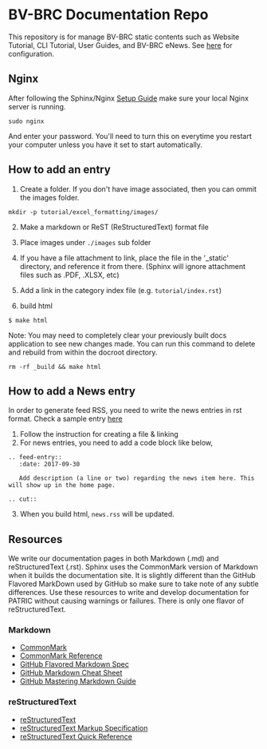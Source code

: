 # BV-BRC Documentation Repo

This repository is for manage BV-BRC static contents such as Website Tutorial, CLI Tutorial, User Guides, and BV-BRC eNews. 
See [here](./Setup.md) for configuration.

## Nginx
After following the Sphinx/Nginx [Setup Guide](./Setup.md) make sure your local Nginx server is running.
```
sudo nginx
```
And enter your password. You'll need to turn this on everytime you restart your computer unless you have it set to start automatically.

## How to add an entry
1. Create a folder. If you don't have image associated, then you can ommit the images folder.
```
mkdir -p tutorial/excel_formatting/images/
```

2. Make a markdown or ReST (ReStructuredText) format file

3. Place images under `./images` sub folder

4. If you have a file attachment to link, place the file in the '_static' directory, and reference it from there. (Sphinx will ignore attachment files such as .PDF, .XLSX, etc)

5. Add a link in the category index file (e.g. `tutorial/index.rst`)

6. build html
```
$ make html
```

Note: You may need to completely clear your previously built docs application to see new changes made. You can run this command to delete and rebuild from within the docroot directory.
```
rm -rf _build && make html
```

## How to add a News entry
In order to generate feed RSS, you need to write the news entries in rst format.
Check a sample entry [here](https://github.com/PATRIC3/p3_docs/blob/master/docroot/news/20170930-patric-september-2017-data-release.rst)

1. Follow the instruction for creating a file & linking
2. For news entries, you need to add a code block like below,
```
.. feed-entry::
   :date: 2017-09-30

   Add description (a line or two) regarding the news item here. This will show up in the home page.

.. cut::
```

3. When you build html, `news.rss` will be updated.

## Resources
We write our documentation pages in both Markdown (.md) and reStructuredText (.rst). Sphinx uses the CommonMark version of Markdown when it builds the documentation site. It is slightly different than the GitHub Flavored MarkDown used by GitHub so make sure to take note of any subtle differences. Use these resources to write and develop documentation for PATRIC without causing warnings or failures. There is only one flavor of reStructuredText.

### Markdown

- [CommonMark](https://commonmark.org/)
- [CommonMark Reference](https://commonmark.org/)
- [GitHub Flavored Markdown Spec](https://github.github.com/gfm/)
- [GitHub Markdown Cheat Sheet](https://github.com/adam-p/markdown-here/wiki/Markdown-Cheatsheet)
- [GitHub Mastering Markdown Guide](https://guides.github.com/features/mastering-markdown/)

### reStructuredText

- [reStructuredText](http://docutils.sourceforge.net/rst.html)
- [reStructuredText Markup Specification](http://docutils.sourceforge.net/docs/ref/rst/restructuredtext.html)
- [reStructuredText Quick Reference](http://docutils.sourceforge.net/docs/user/rst/quickref.html)
